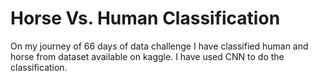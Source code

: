 # Horse Vs. Human Classification
On my journey of 66 days of data challenge I have classified human and horse from dataset available on kaggle. I have used CNN to do the classification.
